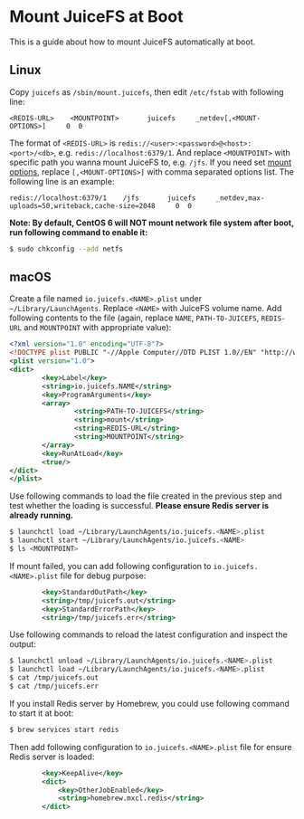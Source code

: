 # Mount JuiceFS at Boot

This is a guide about how to mount JuiceFS automatically at boot.

## Linux

Copy `juicefs` as `/sbin/mount.juicefs`, then edit `/etc/fstab` with following line:

```
<REDIS-URL>    <MOUNTPOINT>       juicefs     _netdev[,<MOUNT-OPTIONS>]     0  0
```

The format of `<REDIS-URL>` is `redis://<user>:<password>@<host>:<port>/<db>`, e.g. `redis://localhost:6379/1`. And replace `<MOUNTPOINT>` with specific path you wanna mount JuiceFS to, e.g. `/jfs`. If you need set [mount options](command_reference.md#juicefs-mount), replace `[,<MOUNT-OPTIONS>]` with comma separated options list. The following line is an example:

```
redis://localhost:6379/1    /jfs       juicefs     _netdev,max-uploads=50,writeback,cache-size=2048     0  0
```

**Note: By default, CentOS 6 will NOT mount network file system after boot, run following command to enable it:**

```bash
$ sudo chkconfig --add netfs
```

## macOS

Create a file named `io.juicefs.<NAME>.plist` under `~/Library/LaunchAgents`. Replace `<NAME>` with JuiceFS volume name. Add following contents to the file (again, replace `NAME`, `PATH-TO-JUICEFS`, `REDIS-URL` and `MOUNTPOINT` with appropriate value):

```xml
<?xml version="1.0" encoding="UTF-8"?>
<!DOCTYPE plist PUBLIC "-//Apple Computer//DTD PLIST 1.0//EN" "http://www.apple.com/DTDs/PropertyList-1.0.dtd">
<plist version="1.0">
<dict>
        <key>Label</key>
        <string>io.juicefs.NAME</string>
        <key>ProgramArguments</key>
        <array>
                <string>PATH-TO-JUICEFS</string>
                <string>mount</string>
                <string>REDIS-URL</string>
                <string>MOUNTPOINT</string>
        </array>
        <key>RunAtLoad</key>
        <true/>
</dict>
</plist>
```

Use following commands to load the file created in the previous step and test whether the loading is successful. **Please ensure Redis server is already running.**

```bash
$ launchctl load ~/Library/LaunchAgents/io.juicefs.<NAME>.plist
$ launchctl start ~/Library/LaunchAgents/io.juicefs.<NAME>
$ ls <MOUNTPOINT>
```

If mount failed, you can add following configuration to `io.juicefs.<NAME>.plist` file for debug purpose:

```xml
        <key>StandardOutPath</key>
        <string>/tmp/juicefs.out</string>
        <key>StandardErrorPath</key>
        <string>/tmp/juicefs.err</string>
```

Use following commands to reload the latest configuration and inspect the output:

```bash
$ launchctl unload ~/Library/LaunchAgents/io.juicefs.<NAME>.plist
$ launchctl load ~/Library/LaunchAgents/io.juicefs.<NAME>.plist
$ cat /tmp/juicefs.out
$ cat /tmp/juicefs.err
```

If you install Redis server by Homebrew, you could use following command to start it at boot:

```bash
$ brew services start redis
```

Then add following configuration to `io.juicefs.<NAME>.plist` file for ensure Redis server is loaded:

```xml
        <key>KeepAlive</key>
        <dict>
            <key>OtherJobEnabled</key>
            <string>homebrew.mxcl.redis</string>
        </dict>
```

